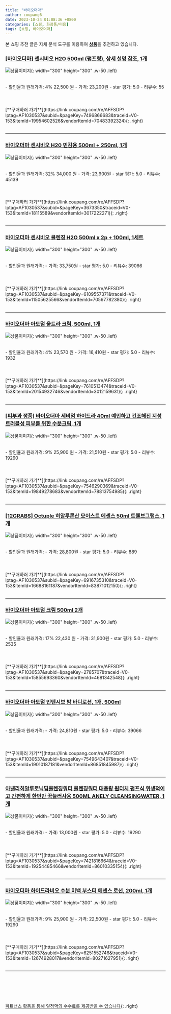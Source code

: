 ```yaml
---
title: "바이오더마"
author: coupang6
date: 2023-10-24 01:08:36 +0800
categories: [쇼핑, 화장품/미용]
tags: [쇼핑, 바이오더마]
---
```


본 쇼핑 추천 글은 자체 분석 도구를 이용하여 [**상품**](https://link.coupang.com/a/bao1ui)을 추천하고 있습니다.

### [[바이오더마] 센시비오 H2O 500ml (펌프형), 상세 설명 참조, 1개](https://link.coupang.com/re/AFFSDP?lptag=AF1030537&subid=&pageKey=7496866683&traceid=V0-153&itemId=19954602526&vendorItemId=70483392324)

![상품이미지](https://thumbnail7.coupangcdn.com/thumbnails/remote/230x230ex/image/vendor_inventory/135f/4c3a349593ba2d28c81a5cd119686bdced9736ae8d1e5eba75fa12b84bbc.jpg){: width="300" height="300" .w-50 .left}


<br>
- 할인율과 원래가격: 4%  22,500   원
- 가격: 23,200원
- star 평가: 5.0
- 리뷰수: 55
<br>
<br>
<br>
<br>
[**구매하러 가기**](https://link.coupang.com/re/AFFSDP?lptag=AF1030537&subid=&pageKey=7496866683&traceid=V0-153&itemId=19954602526&vendorItemId=70483392324){: .right}
<br>
<br>

---

### [바이오더마 센시비오 H20 민감용 500ml + 250ml, 1개](https://link.coupang.com/re/AFFSDP?lptag=AF1030537&subid=&pageKey=3673350&traceid=V0-153&itemId=18115589&vendorItemId=3017222271)

![상품이미지](https://thumbnail10.coupangcdn.com/thumbnails/remote/230x230ex/image/retail/images/2520208468946076-5ec64dbf-35a7-4164-a87b-470b3269e57f.jpg){: width="300" height="300" .w-50 .left}


<br>
- 할인율과 원래가격: 32%  34,000   원
- 가격: 23,900원
- star 평가: 5.0
- 리뷰수: 45139
<br>
<br>
<br>
<br>
[**구매하러 가기**](https://link.coupang.com/re/AFFSDP?lptag=AF1030537&subid=&pageKey=3673350&traceid=V0-153&itemId=18115589&vendorItemId=3017222271){: .right}
<br>
<br>

---

### [바이오더마 센시비오 클렌징 H2O 500ml x 2p + 100ml, 1세트](https://link.coupang.com/re/AFFSDP?lptag=AF1030537&subid=&pageKey=6109557371&traceid=V0-153&itemId=11505625566&vendorItemId=70567782380)

![상품이미지](https://thumbnail9.coupangcdn.com/thumbnails/remote/230x230ex/image/retail/images/3473212743536268-b9967c23-639e-40d9-bc36-df0dddb83ceb.jpg){: width="300" height="300" .w-50 .left}


<br>
- 할인율과 원래가격: 
- 가격: 33,750원
- star 평가: 5.0
- 리뷰수: 39066
<br>
<br>
<br>
<br>
[**구매하러 가기**](https://link.coupang.com/re/AFFSDP?lptag=AF1030537&subid=&pageKey=6109557371&traceid=V0-153&itemId=11505625566&vendorItemId=70567782380){: .right}
<br>
<br>

---

### [바이오더마 아토덤 울트라 크림, 500ml, 1개](https://link.coupang.com/re/AFFSDP?lptag=AF1030537&subid=&pageKey=7610513474&traceid=V0-153&itemId=20154932746&vendorItemId=3012159631)

![상품이미지](https://thumbnail10.coupangcdn.com/thumbnails/remote/230x230ex/image/retail/images/2390509209052417-836b0084-b5bc-4343-b3c7-a3d993b5bd92.jpg){: width="300" height="300" .w-50 .left}


<br>
- 할인율과 원래가격: 4%  23,570   원
- 가격: 16,410원
- star 평가: 5.0
- 리뷰수: 1932
<br>
<br>
<br>
<br>
[**구매하러 가기**](https://link.coupang.com/re/AFFSDP?lptag=AF1030537&subid=&pageKey=7610513474&traceid=V0-153&itemId=20154932746&vendorItemId=3012159631){: .right}
<br>
<br>

---

### [[피부과 정품] 바이오더마 세비엄 하이드라 40ml 예민하고 건조해진 지성 트러블성 피부를 위한 수분크림, 1개](https://link.coupang.com/re/AFFSDP?lptag=AF1030537&subid=&pageKey=7546290369&traceid=V0-153&itemId=19849278683&vendorItemId=78813754985)

![상품이미지](https://thumbnail8.coupangcdn.com/thumbnails/remote/230x230ex/image/vendor_inventory/31f9/0d08d31e62affafbf0a44bf44b0459640e798353fcb8178eed5e1b4b5bb9.jpg){: width="300" height="300" .w-50 .left}


<br>
- 할인율과 원래가격: 9%  25,900   원
- 가격: 21,510원
- star 평가: 5.0
- 리뷰수: 19290
<br>
<br>
<br>
<br>
[**구매하러 가기**](https://link.coupang.com/re/AFFSDP?lptag=AF1030537&subid=&pageKey=7546290369&traceid=V0-153&itemId=19849278683&vendorItemId=78813754985){: .right}
<br>
<br>

---

### [[12GRABS] Octuple 히알루론산 모이스트 에센스 50ml 트웰브그랩스, 1개](https://link.coupang.com/re/AFFSDP?lptag=AF1030537&subid=&pageKey=6916735310&traceid=V0-153&itemId=16688161187&vendorItemId=83871012150)

![상품이미지](https://thumbnail6.coupangcdn.com/thumbnails/remote/230x230ex/image/vendor_inventory/225d/4955b8d1d762ed92c87066ce77b8acb7888036b741130de53d071fec36c2.jpg){: width="300" height="300" .w-50 .left}


<br>
- 할인율과 원래가격: 
- 가격: 28,800원
- star 평가: 5.0
- 리뷰수: 889
<br>
<br>
<br>
<br>
[**구매하러 가기**](https://link.coupang.com/re/AFFSDP?lptag=AF1030537&subid=&pageKey=6916735310&traceid=V0-153&itemId=16688161187&vendorItemId=83871012150){: .right}
<br>
<br>

---

### [바이오더마 아토덤 크림 500ml 2개](https://link.coupang.com/re/AFFSDP?lptag=AF1030537&subid=&pageKey=2785707&traceid=V0-153&itemId=15855693360&vendorItemId=4681342548)

![상품이미지](https://thumbnail8.coupangcdn.com/thumbnails/remote/230x230ex/image/vendor_inventory/8c92/b6a3d0af1c68c2e765b729b5057ad0833c025901c8d204cdca61a365953d.jpg){: width="300" height="300" .w-50 .left}


<br>
- 할인율과 원래가격: 17%  22,430   원
- 가격: 31,900원
- star 평가: 5.0
- 리뷰수: 2535
<br>
<br>
<br>
<br>
[**구매하러 가기**](https://link.coupang.com/re/AFFSDP?lptag=AF1030537&subid=&pageKey=2785707&traceid=V0-153&itemId=15855693360&vendorItemId=4681342548){: .right}
<br>
<br>

---

### [바이오더마 아토덤 인텐시브 밤 바디로션, 1개, 500ml](https://link.coupang.com/re/AFFSDP?lptag=AF1030537&subid=&pageKey=7549643407&traceid=V0-153&itemId=19010187181&vendorItemId=86851845987)

![상품이미지](https://thumbnail6.coupangcdn.com/thumbnails/remote/230x230ex/image/retail/images/2023/08/11/17/9/adddd1d2-a62d-44e8-862b-895eaf40e396.jpg){: width="300" height="300" .w-50 .left}


<br>
- 할인율과 원래가격: 
- 가격: 24,810원
- star 평가: 5.0
- 리뷰수: 39066
<br>
<br>
<br>
<br>
[**구매하러 가기**](https://link.coupang.com/re/AFFSDP?lptag=AF1030537&subid=&pageKey=7549643407&traceid=V0-153&itemId=19010187181&vendorItemId=86851845987){: .right}
<br>
<br>

---

### [아넬리히알루로닉딥클렌징워터 클렌징워터 대용량 원터치 펌프식 위생적이고 간편하게 한번만 꾹눌러사용 500ML ANELY CLEANSINGWATER, 1개](https://link.coupang.com/re/AFFSDP?lptag=AF1030537&subid=&pageKey=7421816664&traceid=V0-153&itemId=19254485466&vendorItemId=86010335154)

![상품이미지](https://thumbnail10.coupangcdn.com/thumbnails/remote/230x230ex/image/vendor_inventory/47c8/304018e5bf3107871fce962f5474e86137fcc18c1552923c3866d1fd0573.jpg){: width="300" height="300" .w-50 .left}


<br>
- 할인율과 원래가격: 
- 가격: 13,000원
- star 평가: 5.0
- 리뷰수: 19290
<br>
<br>
<br>
<br>
[**구매하러 가기**](https://link.coupang.com/re/AFFSDP?lptag=AF1030537&subid=&pageKey=7421816664&traceid=V0-153&itemId=19254485466&vendorItemId=86010335154){: .right}
<br>
<br>

---

### [바이오더마 하이드라비오 수분 미백 부스터 에센스 로션, 200ml, 1개](https://link.coupang.com/re/AFFSDP?lptag=AF1030537&subid=&pageKey=6251552746&traceid=V0-153&itemId=12674928017&vendorItemId=80271627951)

![상품이미지](https://thumbnail9.coupangcdn.com/thumbnails/remote/230x230ex/image/vendor_inventory/0a3f/dfb20ab1529d29f863aa483b55cc3728ae078a500ea8894644d101435505.jpg){: width="300" height="300" .w-50 .left}


<br>
- 할인율과 원래가격: 9%  25,900   원
- 가격: 22,500원
- star 평가: 5.0
- 리뷰수: 19290
<br>
<br>
<br>
<br>
[**구매하러 가기**](https://link.coupang.com/re/AFFSDP?lptag=AF1030537&subid=&pageKey=6251552746&traceid=V0-153&itemId=12674928017&vendorItemId=80271627951){: .right}
<br>
<br>

---
<br><br><br><br><br> [파트너스 활동을 통해 일정액의 수수료를 제공받을 수 있습니다](https://link.coupang.com/a/bao1ui){: .right}